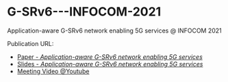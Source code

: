 # G-SRv6---INFOCOM-2021
Application-aware G-SRv6 network enabling 5G services @ INFOCOM 2021


Publication URL: 
* [Paper - *Application-aware G-SRv6 network enabling 5G services*](https://github.com/MaoJianwei/G-SRv6---INFOCOM-2021/blob/master/Paper--Application-aware_G-SRv6_network_enabling_5G_services-INFOCOM_2021-Huawei.pdf)
* [Slides - *Application-aware G-SRv6 network enabling 5G services*](https://github.com/MaoJianwei/G-SRv6---INFOCOM-2021/blob/master/Slides--Application-aware_G-SRv6_network_enabling_5G_services-INFOCOM_2021-Huawei-v1.6.pdf)
* [Meeting Video @Youtube](https://www.youtube.com/watch?v=Bl0r16XH4go)
